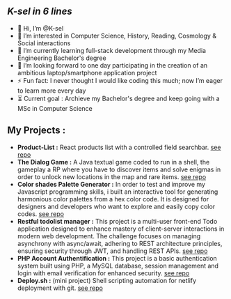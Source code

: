 ***K-sel in 6 lines***
---
- 👋 Hi, I’m @K-sel  
- 👀 I’m interested in Computer Science, History, Reading, Cosmology & Social interactions
- 🌱 I’m currently learning full-stack development through my Media Engineering Bachelor's degree  
- 💞️ I’m looking forward to one day participating in the creation of an ambitious laptop/smartphone application project  
- ⚡ Fun fact: I never thought I would like coding this much; now I’m eager to learn more every day
- ⏳ Current goal : Archieve my Bachelor's degree and keep going with a MSc in Computer Science

****My Projects :**** 
---
- **Product-List :** React products list with a controlled field searchbar. [see repo](https://github.com/K-sel/product-list)
- **The Dialog Game :** A Java textual game coded to run in a shell, the gameplay a RP where you have to discover items and solve enigmas in order to unlock new locations in the map and rare items. [see repo](https://github.com/K-sel/TheDialogGame)
- **Color shades Palette Generator :** In order to test and improve my Javascript programming skills, i built an interactive tool for generating harmonious color palettes from a hex color code. It is designed for designers and developers who want to explore and easily copy color codes. [see repo](https://github.com/K-sel/palette-generator)
- **Restful todolist manager :** This project is a multi-user front-end Todo application designed to enhance mastery of client-server interactions in modern web development. The challenge focuses on managing asynchrony with async/await, adhering to REST architecture principles, ensuring security through JWT, and handling REST APIs. [see repo](https://github.com/K-sel/restful-todolist-manager)
- **PHP Account Authentification :** This project is a basic authentication system built using PHP, a MySQL database, session management and login with email verification for enhanced security. [see repo](https://github.com/K-sel/BasicAuthenticationPHP)
- **Deploy.sh :** (mini project) Shell scripting automation for netlify deployment with git. [see repo](https://github.com/K-sel/deploy.sh)








